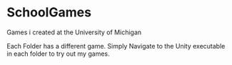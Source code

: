 # SchoolGames
Games i created at the University of Michigan

Each Folder has a different game. Simply Navigate to the Unity executable in each folder to try out my games.

